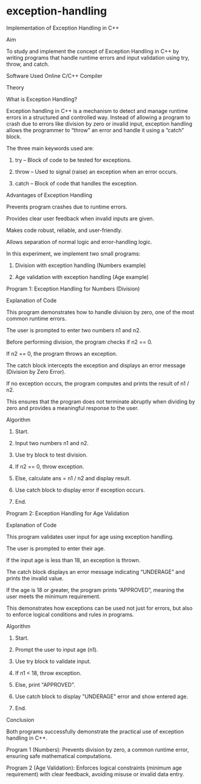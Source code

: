 # exception-handling
Implementation of Exception Handling in C++


Aim

To study and implement the concept of Exception Handling in C++ by writing programs that handle runtime errors and input validation using try, throw, and catch.


Software Used
Online C/C++ Compiler



Theory

What is Exception Handling?

Exception handling in C++ is a mechanism to detect and manage runtime errors in a structured and controlled way. Instead of allowing a program to crash due to errors like division by zero or invalid input, exception handling allows the programmer to “throw” an error and handle it using a “catch” block.

The three main keywords used are:

1. try – Block of code to be tested for exceptions.


2. throw – Used to signal (raise) an exception when an error occurs.


3. catch – Block of code that handles the exception.



Advantages of Exception Handling

Prevents program crashes due to runtime errors.

Provides clear user feedback when invalid inputs are given.

Makes code robust, reliable, and user-friendly.

Allows separation of normal logic and error-handling logic.


In this experiment, we implement two small programs:

1. Division with exception handling (Numbers example)


2. Age validation with exception handling (Age example)

Program 1: Exception Handling for Numbers (Division)

Explanation of Code

This program demonstrates how to handle division by zero, one of the most common runtime errors.

The user is prompted to enter two numbers n1 and n2.

Before performing division, the program checks if n2 == 0.

If n2 == 0, the program throws an exception.

The catch block intercepts the exception and displays an error message (Division by Zero Error).

If no exception occurs, the program computes and prints the result of n1 / n2.


This ensures that the program does not terminate abruptly when dividing by zero and provides a meaningful response to the user.

Algorithm

1. Start.


2. Input two numbers n1 and n2.


3. Use try block to test division.


4. If n2 == 0, throw exception.


5. Else, calculate ans = n1 / n2 and display result.


6. Use catch block to display error if exception occurs.


7. End.

Program 2: Exception Handling for Age Validation

Explanation of Code

This program validates user input for age using exception handling.

The user is prompted to enter their age.

If the input age is less than 18, an exception is thrown.

The catch block displays an error message indicating “UNDERAGE” and prints the invalid value.

If the age is 18 or greater, the program prints “APPROVED”, meaning the user meets the minimum requirement.


This demonstrates how exceptions can be used not just for errors, but also to enforce logical conditions and rules in programs.

Algorithm

1. Start.


2. Prompt the user to input age (n1).


3. Use try block to validate input.


4. If n1 < 18, throw exception.


5. Else, print "APPROVED".


6. Use catch block to display "UNDERAGE" error and show entered age.


7. End.

Conclusion

Both programs successfully demonstrate the practical use of exception handling in C++.

Program 1 (Numbers): Prevents division by zero, a common runtime error, ensuring safe mathematical computations.

Program 2 (Age Validation): Enforces logical constraints (minimum age requirement) with clear feedback, avoiding misuse or invalid data entry.
